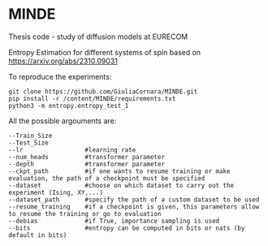 # MINDE
Thesis code - study of diffusion models at EURECOM

Entropy Estimation for different systems of spin based on https://arxiv.org/abs/2310.09031

To reproduce  the experiments:

```
git clone https://github.com/GiuliaCornara/MINDE.git
pip install -r /content/MINDE/requirements.txt
python3 -m entropy.entropy_test_1
```

All the possible argouments are:
```
--Train_Size
--Test_Size
--lr                 #learning rate
--num_heads          #transformer parameter
--depth              #transformer parameter
--ckpt_path          #if one wants to resume training or make evaluation, the path of a checkpoint must be specified
--dataset            #choose on which dataset to carry out the experiment (Ising, XY,...)
--dataset_path       #specify the path of a custom dataset to be used
--resume_training    #if a checkpoint is given, this parameters allow to resume the training or go to evaluation
--debias             #if True, importance sampling is used
--bits               #entropy can be computed in bits or nats (by default in bits)
  
```

